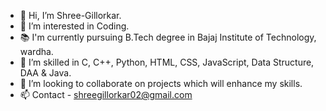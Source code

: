- 👋 Hi, I’m Shree-Gillorkar.
- 👀 I’m interested in Coding.
- 📚 I'm currently pursuing B.Tech degree in Bajaj Institute of Technology, wardha.
- 🌱 I’m skilled in C, C++, Python, HTML, CSS, JavaScript, Data Structure, DAA & Java.
- 💞️ I’m looking to collaborate on projects which will enhance my skills.
- 📫 Contact - shreegillorkar02@gmail.com

<!---
Shree-Gillorkar/Shree-Gillorkar is a ✨ special ✨ repository because its `README.md` (this file) appears on your GitHub profile.
You can click the Preview link to take a look at your changes.
--->
